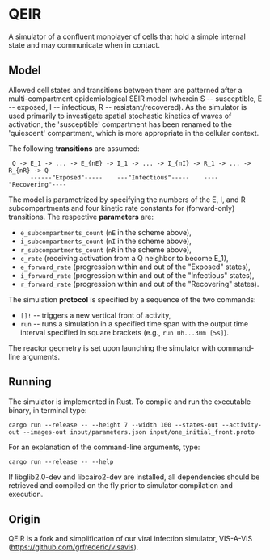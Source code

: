 QEIR
====
A simulator of a confluent monolayer of cells that hold a simple internal
state and may communicate when in contact.

Model
-----

Allowed cell states and transitions between them are patterned after
a multi-compartment epidemiological SEIR model (wherein S -- susceptible,
E -- exposed, I -- infectious, R -- resistant/recovered).  As the simulator
is used primarily to investigate spatial stochastic kinetics of waves of
activation, the 'susceptible' compartment has been renamed to the 'quiescent'
compartment, which is more appropriate in the cellular context.

The following **transitions** are assumed:
```
 Q -> E_1 -> ... -> E_{nE} -> I_1 -> ... -> I_{nI} -> R_1 -> ... -> R_{nR} -> Q
      ------"Exposed"-----    ---"Infectious"-----    ----"Recovering"----
```

The model is parametrized by specifying the numbers of the E, I, and R
subcompartments and four kinetic rate constants for (forward-only) transitions.
The respective **parameters** are:
* `e_subcompartments_count` (`nE` in the scheme above),
* `i_subcompartments_count` (`nI` in the scheme above),
* `r_subcompartments_count` (`nR` in the scheme above),
* `c_rate` (receiving activation from a Q neighbor to become E_1),
* `e_forward_rate` (progression within and out of the "Exposed" states),
* `i_forward_rate` (progression within and out of the "Infectious" states),
* `r_forward_rate` (progression within and out of the "Recovering" states).

The simulation **protocol** is specified by a sequence of the two commands:
* `[]!` -- triggers a new vertical front of activity,
* `run` -- runs a simulation in a specified time span with the output time 
interval specified in square brackets (e.g., `run 0h...30m [5s]`).

The reactor geometry is set upon launching the simulator with command-line
arguments. 


Running
-------
The simulator is implemented in Rust.  To compile and run the executable
binary, in terminal type:
````
cargo run --release -- --height 7 --width 100 --states-out --activity-out --images-out input/parameters.json input/one_initial_front.proto
````
For an explanation of the command-line arguments, type:
````
cargo run --release -- --help
````
If libglib2.0-dev and libcairo2-dev are installed, all dependencies should be retrieved and compiled on the fly
prior to simulator compilation and execution.

Origin
------
QEIR is a fork and simplification of our viral infection simulator, VIS-A-VIS
(https://github.com/grfrederic/visavis).
